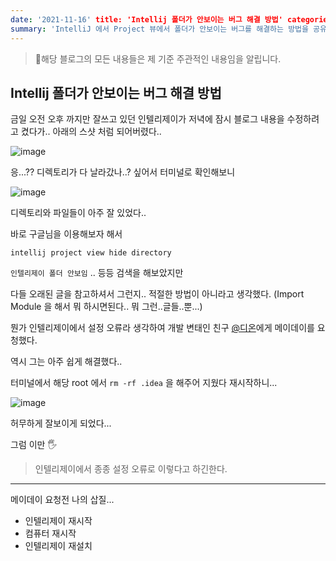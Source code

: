 ```yaml
---
date: '2021-11-16' title: 'Intellij 폴더가 안보이는 버그 해결 방법' categories: ['Trouble Shooting','IntelliJ','ETC']
summary: 'IntelliJ 에서 Project 뷰에서 폴더가 안보이는 버그를 해결하는 방법을 공유 합니다.' thumbnail: './thumbnail.png'
---
```


> 📍해당 블로그의 모든 내용들은 제 기준 주관적인 내용임을 알립니다.

## Intellij 폴더가 안보이는 버그 해결 방법



금일 오전 오후 까지만 잘쓰고 있던 인텔리제이가 저녁에 잠시 블로그 내용을 수정하려고 켰다가.. 아래의 스샷 처럼 되어버렸다..

![image](https://user-images.githubusercontent.com/85144569/142137064-211b0a17-259a-463c-ba9c-15b5b7b1e35d.png)

응...?? 디렉토리가 다 날라갔나..? 싶어서 터미널로 확인해보니

![image](https://user-images.githubusercontent.com/85144569/142137119-fcf57787-d0b6-473f-b414-c017491bc4fc.png) 

디렉토리와 파일들이 아주 잘 있었다.. 



바로 구글님을 이용해보자 해서 

`intellij project view hide directory` 

`인텔리제이 폴더 안보임` .. 등등 검색을 해보았지만 



다들 오래된 글을 참고하셔서 그런지.. 적절한 방법이 아니라고 생각했다. 
(Import Module 을 해서 뭐 하시면된다.. 뭐 그런..글들..뿐...)

뭔가 인텔리제이에서 설정 오류라 생각하여 개발 변태인 친구 [@디온](https://github.com/ksundong)에게 메이데이를 요청했다.



역시 그는 아주 쉽게 해결했다..

터미널에서 해당 root 에서 `rm -rf .idea` 을 해주어 지웠다 재시작하니...

![image](https://user-images.githubusercontent.com/85144569/142137307-7a10b516-0b8e-4066-80f0-39423373ec8e.png)

허무하게 잘보이게 되었다... 

그럼 이만 🖐

> 인텔리제이에서 종종 설정 오류로 이렇다고 하긴한다.

----

메이데이 요청전 나의 삽질...

- 인텔리제이 재시작
- 컴퓨터 재시작
- 인텔리제이 재설치